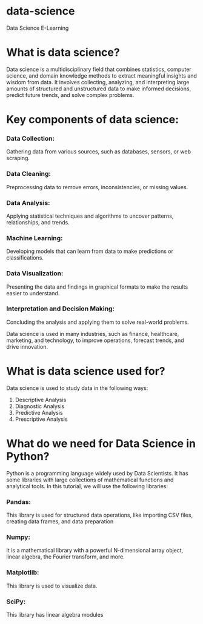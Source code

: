 # data-science
Data Science E-Learning

# What is data science?
Data science is a multidisciplinary field that combines statistics, computer science, and domain knowledge methods to extract meaningful insights and wisdom from data. It involves collecting, analyzing, and interpreting large amounts of structured and unstructured data to make informed decisions, predict future trends, and solve complex problems.

# Key components of data science:
### Data Collection: 
Gathering data from various sources, such as databases, sensors, or web scraping.

### Data Cleaning: 
Preprocessing data to remove errors, inconsistencies, or missing values.

### Data Analysis: 
Applying statistical techniques and algorithms to uncover patterns, relationships, and trends.

### Machine Learning: 
Developing models that can learn from data to make predictions or classifications.

### Data Visualization: 
Presenting the data and findings in graphical formats to make the results easier to understand.

### Interpretation and Decision Making: 
Concluding the analysis and applying them to solve real-world problems.

Data science is used in many industries, such as finance, healthcare, marketing, and technology, to improve operations, forecast trends, and drive innovation.

# What is data science used for?
Data science is used to study data in the following ways:
1. Descriptive Analysis
2. Diagnostic Analysis
3. Predictive Analysis
4. Prescriptive Analysis

# What do we need for Data Science in Python?
Python is a programming language widely used by Data Scientists. It has some libraries with large collections of mathematical functions and analytical tools. In this tutorial, we will use the following libraries:

### Pandas:
This library is used for structured data operations, like importing CSV files, creating data frames, and data preparation
### Numpy:
It is a mathematical library with a powerful N-dimensional array object, linear algebra, the Fourier transform, and more.
### Matplotlib:
This library is used to visualize data.
### SciPy:
This library has linear algebra modules
